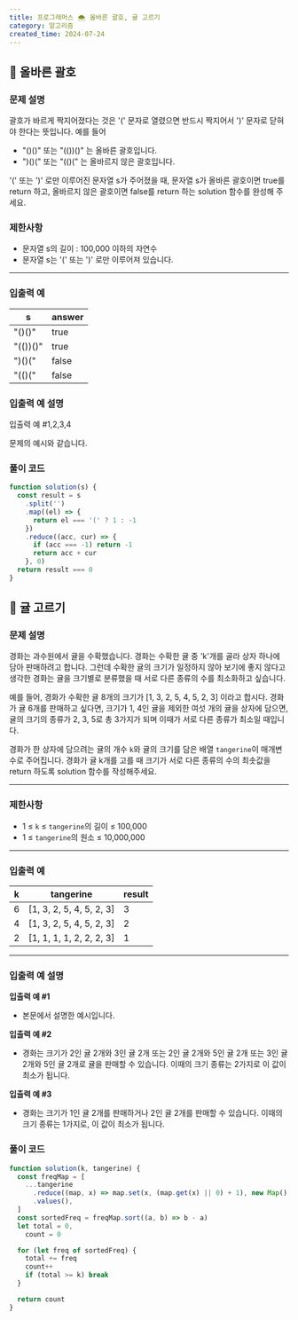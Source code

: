 ```yaml
---
title: 프로그래머스 🌨️ 올바른 괄호, 귤 고르기
category: 알고리즘
created_time: 2024-07-24
---
```


## 💛 올바른 괄호


### 문제 설명


괄호가 바르게 짝지어졌다는 것은 '(' 문자로 열렸으면 반드시 짝지어서 ')' 문자로 닫혀야 한다는 뜻입니다. 예를 들어

- "()()" 또는 "(())()" 는 올바른 괄호입니다.
- ")()(" 또는 "(()(" 는 올바르지 않은 괄호입니다.

'(' 또는 ')' 로만 이루어진 문자열 s가 주어졌을 때, 문자열 s가 올바른 괄호이면 true를 return 하고, 올바르지 않은 괄호이면 false를 return 하는 solution 함수를 완성해 주세요.


### 제한사항

- 문자열 s의 길이 : 100,000 이하의 자연수
- 문자열 s는 '(' 또는 ')' 로만 이루어져 있습니다.

---


### 입출력 예


| s        | answer |
| -------- | ------ |
| "()()"   | true   |
| "(())()" | true   |
| ")()("   | false  |
| "(()("   | false  |


### 입출력 예 설명


입출력 예 #1,2,3,4


문제의 예시와 같습니다.


### 풀이 코드


```javascript
function solution(s) {
  const result = s
    .split('')
    .map((el) => {
      return el === '(' ? 1 : -1
    })
    .reduce((acc, cur) => {
      if (acc === -1) return -1
      return acc + cur
    }, 0)
  return result === 0
}
```


## 💛 귤 고르기


### **문제 설명**


경화는 과수원에서 귤을 수확했습니다. 경화는 수확한 귤 중 'k'개를 골라 상자 하나에 담아 판매하려고 합니다. 그런데 수확한 귤의 크기가 일정하지 않아 보기에 좋지 않다고 생각한 경화는 귤을 크기별로 분류했을 때 서로 다른 종류의 수를 최소화하고 싶습니다.


예를 들어, 경화가 수확한 귤 8개의 크기가 [1, 3, 2, 5, 4, 5, 2, 3] 이라고 합시다. 경화가 귤 6개를 판매하고 싶다면, 크기가 1, 4인 귤을 제외한 여섯 개의 귤을 상자에 담으면, 귤의 크기의 종류가 2, 3, 5로 총 3가지가 되며 이때가 서로 다른 종류가 최소일 때입니다.


경화가 한 상자에 담으려는 귤의 개수 `k`와 귤의 크기를 담은 배열 `tangerine`이 매개변수로 주어집니다. 경화가 귤 k개를 고를 때 크기가 서로 다른 종류의 수의 최솟값을 return 하도록 solution 함수를 작성해주세요.


---


### 제한사항

- 1 ≤ `k` ≤ `tangerine`의 길이 ≤ 100,000
- 1 ≤ `tangerine`의 원소 ≤ 10,000,000

---


### 입출력 예


| k | tangerine                | result |
| - | ------------------------ | ------ |
| 6 | [1, 3, 2, 5, 4, 5, 2, 3] | 3      |
| 4 | [1, 3, 2, 5, 4, 5, 2, 3] | 2      |
| 2 | [1, 1, 1, 1, 2, 2, 2, 3] | 1      |


---


### 입출력 예 설명


**입출력 예 #1**

- 본문에서 설명한 예시입니다.

**입출력 예 #2**

- 경화는 크기가 2인 귤 2개와 3인 귤 2개 또는 2인 귤 2개와 5인 귤 2개 또는 3인 귤 2개와 5인 귤 2개로 귤을 판매할 수 있습니다. 이때의 크기 종류는 2가지로 이 값이 최소가 됩니다.

**입출력 예 #3**

- 경화는 크기가 1인 귤 2개를 판매하거나 2인 귤 2개를 판매할 수 있습니다. 이때의 크기 종류는 1가지로, 이 값이 최소가 됩니다.

### 풀이 코드


```javascript
function solution(k, tangerine) {
  const freqMap = [
    ...tangerine
      .reduce((map, x) => map.set(x, (map.get(x) || 0) + 1), new Map())
      .values(),
  ]
  const sortedFreq = freqMap.sort((a, b) => b - a)
  let total = 0,
    count = 0

  for (let freq of sortedFreq) {
    total += freq
    count++
    if (total >= k) break
  }

  return count
}
```

